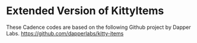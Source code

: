 # Extended Version of KittyItems 

These Cadence codes are based on the following Github project by Dapper Labs.
https://github.com/dapperlabs/kitty-items